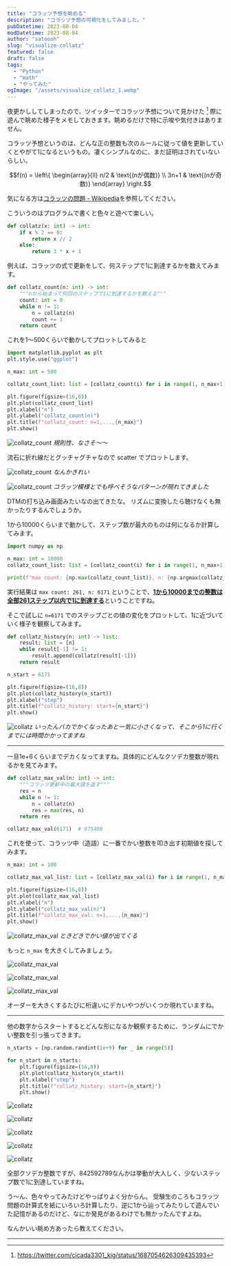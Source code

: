 ```yaml
---
title: "コラッツ予想を眺める"
description: "コラッツ予想の可視化をしてみました。"
pubDatetime: 2023-08-04
modDatetime: 2023-08-04
author: "satoooh"
slug: "visualize-collatz"
featured: false
draft: false
tags:
  - "Python"
  - "math"
  - "やってみた"
ogImage: "/assets/visualize_collatz_1.webp"
---
```


夜更かししてしまったので、ツイッターでコラッツ予想について見かけた [^tweet] 際に遊んで眺めた様子をメモしておきます。眺めるだけで特に示唆や気付きはありません。

コラッツ予想というのは、どんな正の整数も次のルールに従って値を更新していくとやがて1になるというもの。凄くシンプルなのに、まだ証明はされていないらしい。

$$f(n) = \left\{ \begin{array}{ll} n/2 & \text{(nが偶数)} \\ 3n+1 & \text{(nが奇数)} \end{array} \right.$$

気になる方は[コラッツの問題 - Wikipedia](https://ja.wikipedia.org/wiki/%E3%82%B3%E3%83%A9%E3%83%83%E3%83%84%E3%81%AE%E5%95%8F%E9%A1%8C)を参照してください。

こういうのはプログラムで書くと色々と遊べて楽しい。

```python
def collatz(x: int) -> int:
    if x % 2 == 0:
        return x // 2
    else:
        return 3 * x + 1
```

例えば、コラッツの式で更新をして、何ステップで1に到達するかを数えてみます。

```python
def collatz_count(n: int) -> int:
    """nから始まって何回のステップで1に到達するかを数える"""
    count: int = 0
    while n != 1:
        n = collatz(n)
        count += 1
    return count
```

これを1〜500くらいで動かしてプロットしてみると

```python
import matplotlib.pyplot as plt
plt.style.use("ggplot")

n_max: int = 500

collatz_count_list: list = [collatz_count(i) for i in range(1, n_max+1)]

plt.figure(figsize=(16,8))
plt.plot(collatz_count_list)
plt.xlabel("n")
plt.ylabel("collatz_count(n)")
plt.title(f"collatz_count: n=1,...,{n_max}")
plt.show()
```

![collatz_count](/assets/visualize_collatz_2.webp)
_規則性、なさそ〜〜_

流石に折れ線だとグッチャグチャなので scatter でプロットします。

![collatz_count](/assets/visualize_collatz_3.webp)
_なんかきれい_

![collatz_count](/assets/visualize_collatz_4.webp)
_コラッツ模様とでも呼べそうなパターンが現れてきました_

DTMの打ち込み画面みたいなの出てきたな。
リズムに変換したら聴けなくも無かったりするんでしょうか。

1から10000くらいまで動かして、ステップ数が最大のものは何になるか計算してみます。

```python
import numpy as np

n_max: int = 10000
collatz_count_list: list = [collatz_count(i) for i in range(1, n_max+1)]

print(f"max count: {np.max(collatz_count_list)}, n: {np.argmax(collatz_count_list)+1}")
```

実行結果は `max count: 261, n: 6171` ということで、<u>**1から10000までの整数は全部261ステップ以内で1に到達する**</u>ということですね。

そこで試しに `n=6171` でのステップごとの値の変化をプロットして、1に近づいていく様子を観察してみます。

```python
def collatz_history(n: int) -> list:
    result: list = [n]
    while result[-1] != 1:
        result.append(collatz(result[-1]))
    return result

n_start = 6171

plt.figure(figsize=(16,8))
plt.plot(collatz_history(n_start))
plt.xlabel("step")
plt.title(f"collatz_history: start={n_start}")
plt.show()
```

![collatz](/assets/visualize_collatz_5.webp)
_いったんバカでかくなったあと一気に小さくなって、そこから1に行くまでには時間かかってますね_

---

一旦1e+6くらいまでデカくなってますね。具体的にどんなクソデカ整数が現れるかを見てみます。

```python
def collatz_max_val(n: int) -> int:
    """コラッツ更新中の最大値を返す"""
    res = n
    while n != 1:
        n = collatz(n)
        res = max(res, n)
    return res

collatz_max_val(6171)  # 975400
```

これを使って、コラッツ中（造語）に一番でかい整数を叩き出す初期値を探してみます。

```python
n_max: int = 100

collatz_max_val_list: list = [collatz_max_val(i) for i in range(1, n_max+1)]

plt.figure(figsize=(16,8))
plt.plot(collatz_max_val_list)
plt.xlabel("n")
plt.ylabel("collatz_max_val(n)")
plt.title(f"collatz_max_val: n=1,...,{n_max}")
plt.show()
```

![collatz_max_val](/assets/visualize_collatz_6.webp)
_ときどきでかい値が出てくる_

もっと `n_max` を大きくしてみましょう。

![collatz_max_val](/assets/visualize_collatz_7.webp)

![collatz_max_val](/assets/visualize_collatz_8.webp)

![collatz_max_val](/assets/visualize_collatz_9.webp)

オーダーを大きくするたびに桁違いにデカいやつがいくつか現れていますね。

---

他の数字からスタートするとどんな形になるか観察するために、ランダムにでかい整数を引っ張ってきます。

```python
n_starts = [np.random.randint(1e+9) for _ in range(5)]

for n_start in n_starts:
    plt.figure(figsize=(16,8))
    plt.plot(collatz_history(n_start))
    plt.xlabel("step")
    plt.title(f"collatz_history: start={n_start}")
    plt.show()
```

![collatz](/assets/visualize_collatz_10.webp)

![collatz](/assets/visualize_collatz_11.webp)

![collatz](/assets/visualize_collatz_12.webp)

![collatz](/assets/visualize_collatz_13.webp)

![collatz](/assets/visualize_collatz_14.webp)

全部クソデカ整数ですが、842592789なんかは挙動が大人しく、少ないステップ数で1に到達していますね。

う〜ん、色々やってみたけどやっぱりよく分からん。
受験生のころもコラッツ問題の計算式を紙にいろいろ計算したり、逆に1から辿ってみたりして遊んでいた記憶があるのだけど、なにか発見があるわけでも無かったんですよね。

なんかいい眺め方あったら教えてください。

---

[^tweet]: https://twitter.com/cicada3301_kig/status/1687054626309435393
